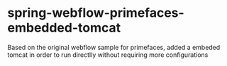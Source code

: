 # spring-webflow-primefaces-embedded-tomcat

Based on the original webflow sample for primefaces, added a embeded tomcat in order to run directlly without requiring more configurations
